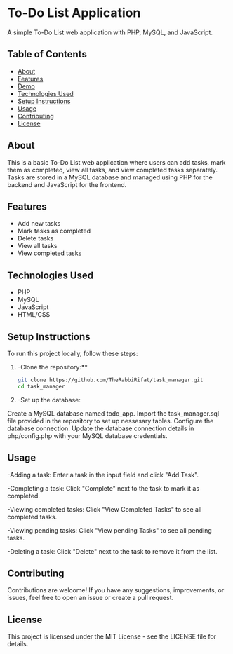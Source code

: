 # To-Do List Application

A simple To-Do List web application with PHP, MySQL, and JavaScript.

## Table of Contents
- [About](#about)
- [Features](#features)
- [Demo](#demo)
- [Technologies Used](#technologies-used)
- [Setup Instructions](#setup-instructions)
- [Usage](#usage)
- [Contributing](#contributing)
- [License](#license)

## About

This is a basic To-Do List web application where users can add tasks, mark them as completed, view all tasks, and view completed tasks separately. Tasks are stored in a MySQL database and managed using PHP for the backend and JavaScript for the frontend.

## Features

- Add new tasks
- Mark tasks as completed
- Delete tasks
- View all tasks
- View completed tasks

## Technologies Used

- PHP
- MySQL
- JavaScript
- HTML/CSS

## Setup Instructions

To run this project locally, follow these steps:

1. -Clone the repository:**

   ```bash
   git clone https://github.com/TheRabbiRifat/task_manager.git
   cd task_manager

2.  -Set up the database:

Create a MySQL database named todo_app.
Import the task_manager.sql file provided in the repository to set up nessesary tables.
Configure the database connection:
Update the database connection details in php/config.php with your MySQL database credentials. 

## Usage
-Adding a task:
Enter a task in the input field and click "Add Task".

-Completing a task:
Click "Complete" next to the task to mark it as completed.

-Viewing completed tasks:
Click "View Completed Tasks" to see all completed tasks.

-Viewing pending tasks:
Click "View pending Tasks" to see all pending tasks.

-Deleting a task:
Click "Delete" next to the task to remove it from the list.

## Contributing
Contributions are welcome! If you have any suggestions, improvements, or issues, feel free to open an issue or create a pull request.

## License
This project is licensed under the MIT License - see the LICENSE file for details.
